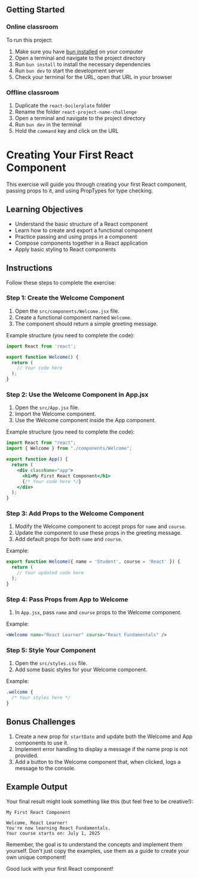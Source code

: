 ## Getting Started

### Online classroom

To run this project:

1. Make sure you have [bun installed](https://bun.sh/docs/installation) on your computer
2. Open a terminal and navigate to the project directory
3. Run `bun install` to install the necessary dependencies
4. Run `bun dev` to start the development server
5. Check your terminal for the URL, open that URL in your browser

### Offline classroom

1. Duplicate the `react-boilerplate` folder
2. Rename the folder `react-project-name-challenge`
3. Open a terminal and navigate to the project directory
4. Run `bun dev` in the terminal
5. Hold the `command` key and click on the URL

# Creating Your First React Component

This exercise will guide you through creating your first React component, passing props to it, and using PropTypes for type checking.

## Learning Objectives

- Understand the basic structure of a React component
- Learn how to create and export a functional component
- Practice passing and using props in a component
- Compose components together in a React application
- Apply basic styling to React components

## Instructions

Follow these steps to complete the exercise:

### Step 1: Create the Welcome Component

1. Open the `src/components/Welcome.jsx` file.
2. Create a functional component named `Welcome`.
3. The component should return a simple greeting message.

Example structure (you need to complete the code):

```jsx
import React from 'react';

export function Welcome() {
  return (
    // Your code here
  );
}
```

### Step 2: Use the Welcome Component in App.jsx

1. Open the `src/App.jsx` file.
2. Import the Welcome component.
3. Use the Welcome component inside the App component.

Example structure (you need to complete the code):

```jsx
import React from "react";
import { Welcome } from "./components/Welcome";

export function App() {
  return (
    <div className="app">
      <h1>My First React Component</h1>
      {/* Your code here */}
    </div>
  );
}
```

### Step 3: Add Props to the Welcome Component

1. Modify the Welcome component to accept props for `name` and `course`.
2. Update the component to use these props in the greeting message.
3. Add default props for both `name` and `course`.

Example:

```jsx
export function Welcome({ name = 'Student', course = 'React' }) {
  return (
    // Your updated code here
  );
}
```

### Step 4: Pass Props from App to Welcome

1. In `App.jsx`, pass `name` and `course` props to the Welcome component.

Example:

```jsx
<Welcome name="React Learner" course="React Fundamentals" />
```

### Step 5: Style Your Component

1. Open the `src/styles.css` file.
2. Add some basic styles for your Welcome component.

Example:

```css
.welcome {
  /* Your styles here */
}
```

## Bonus Challenges

1. Create a new prop for `startDate` and update both the Welcome and App components to use it.
2. Implement error handling to display a message if the name prop is not provided.
3. Add a button to the Welcome component that, when clicked, logs a message to the console.

## Example Output

Your final result might look something like this (but feel free to be creative!):

```
My First React Component

Welcome, React Learner!
You're now learning React Fundamentals.
Your course starts on: July 1, 2025
```

Remember, the goal is to understand the concepts and implement them yourself. Don't just copy the examples, use them as a guide to create your own unique component!

Good luck with your first React component!
